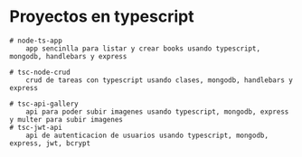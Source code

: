 # Proyectos en typescript

    # node-ts-app
        app sencinlla para listar y crear books usando typescript, mongodb, handlebars y express
    
    # tsc-node-crud
        crud de tareas con typescript usando clases, mongodb, handlebars y express

    # tsc-api-gallery
        api para poder subir imagenes usando typescript, mongodb, express y multer para subir imagenes
    # tsc-jwt-api
        api de autenticacion de usuarios usando typescript, mongodb, express, jwt, bcrypt